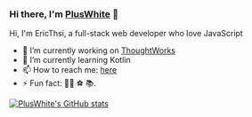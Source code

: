### Hi there, I'm [PlusWhite](http://blog.thsi.tech) 👋

Hi, I'm EricThsi, a full-stack web developer who love JavaScript

- 🔭 I’m currently working on [ThoughtWorks](https://www.thoughtworks.com/)
- 🌱 I’m currently learning Kotlin
- 📫 How to reach me: [here](http://blog.thsi.tech/)
- ⚡ Fun fact: 👨‍💻 ⚽️ 📚.

[![PlusWhite's GitHub stats](https://github-readme-stats.vercel.app/api?username=EricThsi&count_private=true&show_icons=true)](https://github.com/anuraghazra/github-readme-stats)
